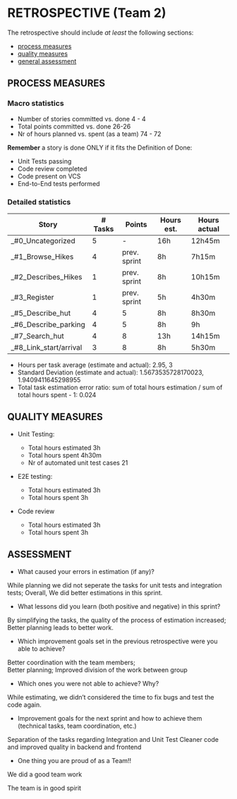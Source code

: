 RETROSPECTIVE (Team 2)
=====================================

The retrospective should include _at least_ the following
sections:

- [process measures](#process-measures)
- [quality measures](#quality-measures)
- [general assessment](#assessment)

## PROCESS MEASURES 

### Macro statistics

- Number of stories committed vs. done 4 - 4
- Total points committed vs. done 26-26
- Nr of hours planned vs. spent (as a team) 74 - 72

**Remember** a story is done ONLY if it fits the Definition of Done:
 
- Unit Tests passing
- Code review completed
- Code present on VCS
- End-to-End tests performed

### Detailed statistics

| Story  | # Tasks | Points | Hours est. | Hours actual |
|--------|---------|--------|------------|--------------|
| _#0_Uncategorized   |   5     |  -    |  16h          |     12h45m         |
| _#1_Browse_Hikes   |   4     |  prev. sprint     |  8h          |     7h15m         |
| _#2_Describes_Hikes   |   1     |  prev. sprint     |  8h          |     10h15m         |
| _#3_Register   |   1     |  prev. sprint     |  5h          |     4h30m         |
| _#5_Describe_hut   |   4      |  5     |  8h          |     8h30m         |
| _#6_Describe_parking      |     4    |   5     |       8h     |   9h           |
| _#7_Search_hut      |  4       |   8     |        13h    |    14h15m          |
| _#8_Link_start/arrival      |   3      |  8      |     8h       |     5h30m         |
   

- Hours per task average (estimate and actual): 2.95, 3
- Standard Deviation (estimate and actual): 1.5673535728170023, 1.9409411645298955
- Total task estimation error ratio: sum of total hours estimation / sum of total hours spent - 1: 0.024

  
## QUALITY MEASURES 

- Unit Testing:
  - Total hours estimated 3h
  - Total hours spent 4h30m
  - Nr of automated unit test cases 21
  
- E2E testing:
  - Total hours estimated 3h
  - Total hours spent 3h
- Code review 
  - Total hours estimated 3h
  - Total hours spent 3h
  


## ASSESSMENT

- What caused your errors in estimation (if any)?

While planning we did not seperate the tasks for unit tests and integration tests; Overall, We did better estimations in this sprint. 

- What lessons did you learn (both positive and negative) in this sprint?

By simplifying the tasks, the quality of the process of estimation increased; Better planning leads to better work.

- Which improvement goals set in the previous retrospective were you able  to achieve? 

Better coordination with the team members;  
Better planning;
Improved division of the work between group
  
- Which ones you were not able to achieve? Why?

While estimating, we didn’t considered the time to fix bugs and test the code again.

- Improvement goals for the next sprint and how to achieve them (technical tasks, team coordination, etc.)

Separation of the tasks regarding Integration and Unit Test
Cleaner code and improved quality in backend and frontend 


- One thing you are proud of as a Team!!

We did a good team work

The team is in good spirit
